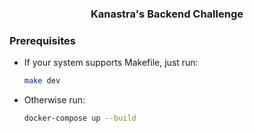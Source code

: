 <h3 align="center">Kanastra's Backend Challenge</h3>

### Prerequisites

* If your system supports Makefile, just run:
  ```sh
  make dev
  ```
* Otherwise run:
  ```sh
  docker-compose up --build
  ```
